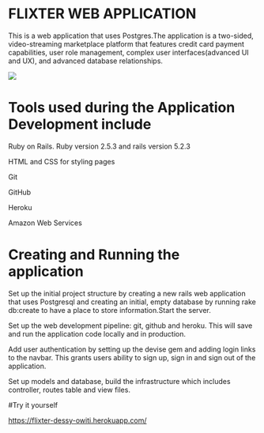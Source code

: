 # FLIXTER WEB APPLICATION

This is a web application that uses Postgres.The application is a two-sided, video-streaming marketplace platform that features credit card payment capabilities, user role management, complex user interfaces(advanced UI and UX), and advanced database relationships.

<img src="flixtermainpagescreenshot.png" class="full-width" />

# Tools used during the Application Development include

Ruby on Rails. Ruby version 2.5.3 and rails version 5.2.3

HTML and CSS for styling pages

Git 

GitHub

Heroku

Amazon Web Services


# Creating and Running the application

Set up the initial project structure by creating a new rails web application that uses Postgresql and creating an initial, empty database by running rake db:create to have a place to store information.Start the server.

Set up the web development pipeline: git, github and heroku. This will save and run the application code locally and in production. 

Add user authentication by setting up the devise gem and adding login links to the navbar. This grants users ability to sign up, sign in and sign out of the application. 

Set up models and database, build the infrastructure which includes controller, routes table and view files. 

#Try it yourself

https://flixter-dessy-owiti.herokuapp.com/


